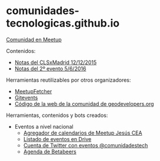 # comunidades-tecnologicas.github.io

[Comunidad en Meetup](http://www.meetup.com/es/Comunidades-Tecnologicas-Madrid/)

Contenidos:
* [Notas del CLSxMadrid 12/12/2015](https://docs.google.com/document/d/1L8zO7aecPaZpIsrSbu86hnLhhzSRDOR-u34ncZCWboo/edit?usp=sharing)
* [Notas del 2º evento 5/6/2016](http://files.meetup.com/13550552/05-06-2014-Primer-encuentro-v2.0.txt)

Herramientas reutilizables por otros organizadores:
* [MeetupFetcher](https://github.com/ntkog/Meetup-fetcher)
* [Gitevents](https://github.com/gitevents/core)
* [Código de la web de la comunidad de geodevelopers.org](https://github.com/Geo-Developers/geo-developers-site)

Herramientas, contenidos y bots creados:
* Eventos a nivel nacional
  * [Agregador de calendarios de Meetup Jesús CEA](http://calendario.es.python.org/fusion.ics)
  * [Listado de eventos en Drive](https://docs.google.com/spreadsheets/d/1d-eFcj_t_tJ0Mr5K_f3rJKkQckXSW1m6bUZBX6zcG0Y/edit?usp=drive_web)
  * [Cuenta de Twitter con eventos @comunidadestech](https://twitter.com/comunidadestech)
  * [Agenda de Betabeers](https://betabeers.com/event/)

